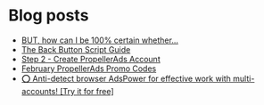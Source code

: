 # Blog posts
<!-- BLOG-POST-LIST:START -->
- [BUT, how can I be 100% certain whether...](https://afflift.com/f/threads/but-how-can-i-be-100-certain-whether.8731/)
- [The Back Button Script Guide](https://afflift.com/f/threads/the-back-button-script-guide.8283/)
- [Step 2 - Create PropellerAds Account](https://afflift.com/f/threads/step-2-create-propellerads-account.7473/)
- [February PropellerAds Promo Codes](https://afflift.com/f/threads/february-propellerads-promo-codes.10344/)
- [⭕ Anti-detect browser AdsPower for effective work with multi-accounts! [Try it for free]](https://afflift.com/f/threads/%E2%AD%95-anti-detect-browser-adspower-for-effective-work-with-multi-accounts-try-it-for-free.8805/)
<!-- BLOG-POST-LIST:END -->
